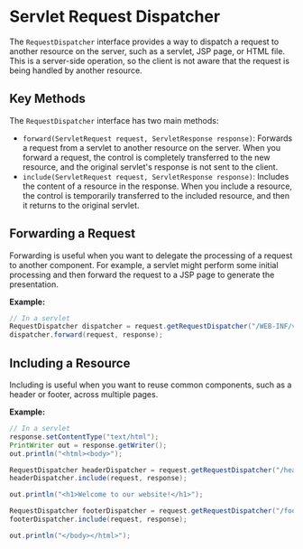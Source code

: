 
# Servlet Request Dispatcher

The `RequestDispatcher` interface provides a way to dispatch a request to another resource on the server, such as a servlet, JSP page, or HTML file. This is a server-side operation, so the client is not aware that the request is being handled by another resource.

## Key Methods

The `RequestDispatcher` interface has two main methods:

-   `forward(ServletRequest request, ServletResponse response)`: Forwards a request from a servlet to another resource on the server. When you forward a request, the control is completely transferred to the new resource, and the original servlet's response is not sent to the client.
-   `include(ServletRequest request, ServletResponse response)`: Includes the content of a resource in the response. When you include a resource, the control is temporarily transferred to the included resource, and then it returns to the original servlet.

## Forwarding a Request

Forwarding is useful when you want to delegate the processing of a request to another component. For example, a servlet might perform some initial processing and then forward the request to a JSP page to generate the presentation.

**Example:**

```java
// In a servlet
RequestDispatcher dispatcher = request.getRequestDispatcher("/WEB-INF/views/user-profile.jsp");
dispatcher.forward(request, response);
```

## Including a Resource

Including is useful when you want to reuse common components, such as a header or footer, across multiple pages.

**Example:**

```java
// In a servlet
response.setContentType("text/html");
PrintWriter out = response.getWriter();
out.println("<html><body>");

RequestDispatcher headerDispatcher = request.getRequestDispatcher("/header.html");
headerDispatcher.include(request, response);

out.println("<h1>Welcome to our website!</h1>");

RequestDispatcher footerDispatcher = request.getRequestDispatcher("/footer.html");
footerDispatcher.include(request, response);

out.println("</body></html>");
```
